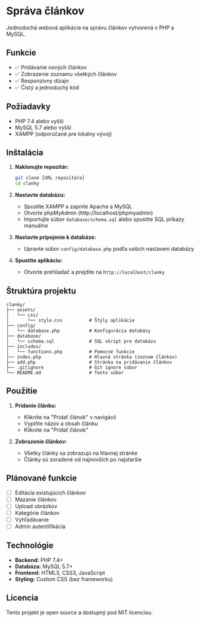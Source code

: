 # Správa článkov

Jednoduchá webová aplikácia na správu článkov vytvorená v PHP a MySQL.

## Funkcie

- ✅ Pridávanie nových článkov
- ✅ Zobrazenie zoznamu všetkých článkov
- ✅ Responzívny dizajn
- ✅ Čistý a jednoduchý kód

## Požiadavky

- PHP 7.4 alebo vyšší
- MySQL 5.7 alebo vyšší
- XAMPP (odporúčané pre lokálny vývoj)

## Inštalácia

1. **Naklonujte repozitár:**
   ```bash
   git clone [URL repozitára]
   cd clanky
   ```

2. **Nastavte databázu:**
   - Spustite XAMPP a zapnite Apache a MySQL
   - Otvorte phpMyAdmin (http://localhost/phpmyadmin)
   - Importujte súbor `database/schema.sql` alebo spustite SQL príkazy manuálne

3. **Nastavte pripojenie k databáze:**
   - Upravte súbor `config/database.php` podľa vašich nastavení databázy

4. **Spustite aplikáciu:**
   - Otvorte prehliadač a prejdite na `http://localhost/clanky`

## Štruktúra projektu

```
clanky/
├── assets/
│   └── css/
│       └── style.css          # Štýly aplikácie
├── config/
│   └── database.php           # Konfigurácia databázy
├── database/
│   └── schema.sql             # SQL skript pre databázu
├── includes/
│   └── functions.php          # Pomocné funkcie
├── index.php                  # Hlavná stránka (zoznam článkov)
├── add.php                    # Stránka na pridávanie článkov
├── .gitignore                 # Git ignore súbor
└── README.md                  # Tento súbor
```

## Použitie

1. **Pridanie článku:**
   - Kliknite na "Pridať článok" v navigácii
   - Vyplňte názov a obsah článku
   - Kliknite na "Pridať článok"

2. **Zobrazenie článkov:**
   - Všetky články sa zobrazujú na hlavnej stránke
   - Články sú zoradené od najnovších po najstaršie

## Plánované funkcie

- [ ] Editácia existujúcich článkov
- [ ] Mazanie článkov
- [ ] Upload obrázkov
- [ ] Kategórie článkov
- [ ] Vyhľadávanie
- [ ] Admin autentifikácia

## Technológie

- **Backend:** PHP 7.4+
- **Databáza:** MySQL 5.7+
- **Frontend:** HTML5, CSS3, JavaScript
- **Styling:** Custom CSS (bez frameworku)

## Licencia

Tento projekt je open source a dostupný pod MIT licenciou.
